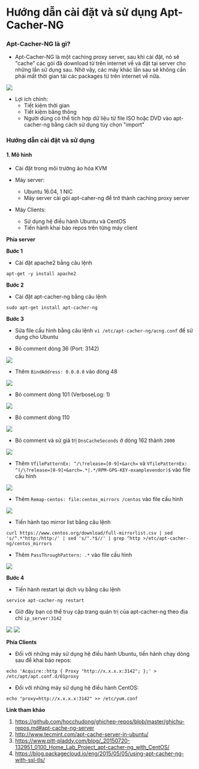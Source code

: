 # Hướng dẫn cài đặt và sử dụng Apt-Cacher-NG

### Apt-Cacher-NG là gì?

- Apt-Cacher-NG là một caching proxy server, sau khi cài đặt, nó sẽ "cache" các gói đã download từ trên internet về và đặt tại server cho những lần sử dụng sau. Nhờ vậy, các máy khác lần sau sẽ không cần phải mất thời gian tải các packages từ trên internet về nữa.

<img src="http://i.imgur.com/s0g2gDN.png">

- Lợi ích chính:
  <ul>
  <li>Tiết kiệm thời gian</li>
  <li>Tiết kiệm băng thông</li>
  <li>Người dùng có thể tích hợp dữ liệu từ file ISO hoặc DVD vào apt-cacher-ng bằng cách sử dụng tùy chọn "import"</li>
  </ul>

### Hướng dẫn cài đặt và sử dụng

#### 1. Mô hình

- Cài đặt trong môi trường ảo hóa KVM
- Máy server: 
  <ul>
  <li>Ubuntu 16.04, 1 NIC</li>
  <li>Máy server cài gói apt-caher-ng để trở thành caching proxy server</li>
  </ul>

- Máy Clients:
  <ul>
  <li>Sử dụng hệ điều hành Ubuntu và CentOS</li>
  <li>Tiến hành khai báo repos trên từng máy client</li>
  </ul>

**Phía server**

**Bước 1**

- Cài đặt apache2 bằng câu lệnh

`apt-get -y install apache2`

**Bước 2** 

- Cài đặt apt-cacher-ng bằng câu lệnh

`sudo apt-get install apt-cacher-ng`

**Bước 3** 

- Sửa file cấu hình bằng câu lệnh `vi /etc/apt-cacher-ng/acng.conf` để sử dụng cho Ubuntu

- Bỏ comment dòng 36 (Port: 3142)

<img src="http://i.imgur.com/5ttzEHh.png">

- Thêm `BindAddress: 0.0.0.0` vào dòng 48

<img src="http://i.imgur.com/ckw1Y3j.png">

- Bỏ comment dòng 101 (VerboseLog: 1)

<img src="http://i.imgur.com/mztqgyJ.png">

- Bỏ comment dòng 110

<img src="http://i.imgur.com/VTfxtf2.png">

- Bỏ comment và sử giá trị `DnsCacheSeconds` ở dòng 162 thành `2000`

<img src="http://i.imgur.com/NyN5cT8.png">

- Thêm `VfilePatternEx: ^/\?release=[0-9]+&arch=` và `VfilePatternEx: ^(/\?release=[0-9]+&arch=.*|.*/RPM-GPG-KEY-examplevendor)$` vào file cấu hình

<img src="http://i.imgur.com/SUhzQOI.png">

- Thêm `Remap-centos: file:centos_mirrors /centos` vào file cấu hình

<img src="http://i.imgur.com/rWMH53a.png">

- Tiến hành tạo mirror list bằng câu lệnh

`curl https://www.centos.org/download/full-mirrorlist.csv | sed 's/^.*"http:/http:/' | sed 's/".*$//' | grep ^http >/etc/apt-cacher-ng/centos_mirrors`

- Thêm `PassThroughPattern: .*` vào file cấu hình

<img src="http://i.imgur.com/NzZxFdC.png">

**Bước 4**

- Tiến hành restart lại dịch vụ bằng câu lệnh 

`service apt-cacher-ng restart`

- Giờ đây bạn có thể truy cập trang quản trị của apt-cacher-ng theo địa chỉ `ip_server:3142`

<img src="http://i.imgur.com/2oZkfpJ.png">

<img src="http://i.imgur.com/nU2dGYN.png">

**Phía Clients**

- Đối với những máy sử dụng hệ điều hành Ubuntu, tiến hành chạy dòng sau để khai báo repos:

`echo 'Acquire::http { Proxy "http://x.x.x.x:3142"; };' >  /etc/apt/apt.conf.d/01proxy`

- Đối với những máy sử dụng hệ điều hành CentOS: 

`echo "proxy=http://x.x.x.x:3142" >> /etc/yum.conf`

**Link tham khảo**

1. https://github.com/hocchudong/ghichep-repos/blob/master/ghichu-repos.md#apt-cache-ng-server
2. http://www.tecmint.com/apt-cache-server-in-ubuntu/
3. https://www.pitt-pladdy.com/blog/_20150720-132951_0100_Home_Lab_Project_apt-cacher-ng_with_CentOS/
4. https://blog.packagecloud.io/eng/2015/05/05/using-apt-cacher-ng-with-ssl-tls/